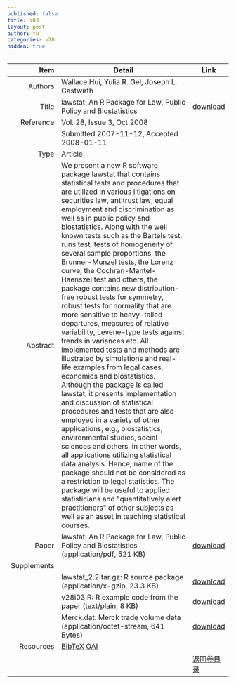 ```yaml
---
published: false
title: i03
layout: post
author: Yu
categories: v28
hidden: true
---
```


| Item | Detail | Link |
|---:|---|---|
| Authors | Wallace Hui, Yulia R. Gel, Joseph L. Gastwirth| |
| Title |lawstat: An R Package for Law, Public Policy and Biostatistics | [download](http://www.jstatsoft.org/v28/i03/paper) |
| Reference |Vol. 28, Issue 3, Oct 2008 | |
| | Submitted 2007-11-12, Accepted 2008-01-11| | 
| Type | Article| |
| Abstract |   We present a new R software package lawstat that contains statistical tests and procedures that are utilized in various litigations on securities law, antitrust law, equal employment and discrimination as well as in public policy and biostatistics. Along with the well known tests such as the Bartels test, runs test, tests of homogeneity of several sample proportions, the Brunner-Munzel tests, the Lorenz curve, the Cochran-Mantel-Haenszel test and others, the package contains new distribution-free robust tests for symmetry, robust tests for normality that are more sensitive to heavy-tailed departures, measures of relative variability, Levene-type tests against trends in variances etc. All implemented tests and methods are illustrated by simulations and real-life examples from legal cases, economics and biostatistics. Although the package is called lawstat, it presents implementation and discussion of statistical procedures and tests that are also employed in a variety of other applications, e.g., biostatistics, environmental studies, social sciences and others, in other words, all applications utilizing statistical data analysis. Hence, name of the package should not be considered as a restriction to legal statistics. The package will be useful to applied statisticians and "quantitatively alert practitioners" of other subjects as well as an asset in teaching statistical courses.| |
| Paper | lawstat: An R Package for Law, Public Policy and Biostatistics  (application/pdf, 521 KB)| [download](http://www.jstatsoft.org/v28/i03/paper) |
| Supplements | | |
| |lawstat_2.2.tar.gz: R source package  (application/x-gzip, 23.3 KB)|  [download](http://www.jstatsoft.org/v28/i03/supp/1) |
| |v28i03.R: R example code from the paper  (text/plain, 8 KB)|  [download](http://www.jstatsoft.org/v28/i03/supp/2) |
| |Merck.dat: Merck trade volume data  (application/octet-stream, 641 Bytes)|  [download](http://www.jstatsoft.org/v28/i03/supp/3) |
| Resources | [BibTeX](http://www.jstatsoft.org/v28/i03/bibtex) [OAI](http://www.jstatsoft.org/oai?verb=GetRecord&identifier=oai.jstatsoft/v28/i03&prefix=oai_dc)| |
| |  | [返回卷目录]({{site.baseurl}}/volume/v28.html) |